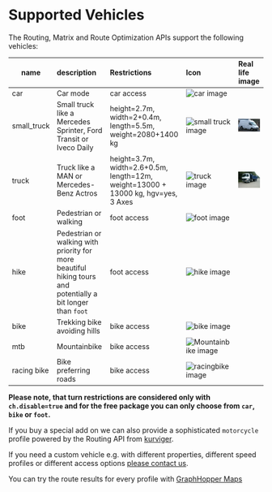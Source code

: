 # Supported Vehicles

The Routing, Matrix and Route Optimization APIs support the following vehicles:

name       | description           | Restrictions              | Icon                                                     |  Real life image
-----------|:----------------------|:--------------------------|:---------------------------------------------------------|:--------------------
car        | Car mode              | car access                | ![car image](https://graphhopper.com/maps/img/car.png)   | 
small_truck| Small truck like a Mercedes Sprinter, Ford Transit or Iveco Daily | height=2.7m, width=2+0.4m, length=5.5m, weight=2080+1400 kg | ![small truck image](https://graphhopper.com/maps/img/small_truck.png)   |  ![small truck image](./img/profile-small_truck1.jpg)
truck      | Truck like a MAN or Mercedes-Benz Actros | height=3.7m, width=2.6+0.5m, length=12m, weight=13000 + 13000 kg, hgv=yes, 3 Axes | ![truck image](https://graphhopper.com/maps/img/truck.png)| ![truck](./img/profile-truck2.jpg)
foot       | Pedestrian or walking | foot access         | ![foot image](https://graphhopper.com/maps/img/foot.png)       |
hike       | Pedestrian or walking with priority for more beautiful hiking tours and potentially a bit longer than `foot`  | foot access         | ![hike image](https://graphhopper.com/maps/img/hike.png)       |
bike       | Trekking bike avoiding hills | bike access  | ![bike image](https://graphhopper.com/maps/img/bike.png)       |
mtb        | Mountainbike          | bike access         | ![Mountainbike image](https://graphhopper.com/maps/img/mtb.png)|
racing bike| Bike preferring roads | bike access         | ![racingbike image](https://graphhopper.com/maps/img/racingbike.png)|

<!-- MAN https://de.wikipedia.org/wiki/Datei:MAN_TGS_26.480_dump_truck.JPG 
     MAN https://de.wikipedia.org/wiki/Lastkraftwagen#/media/File:MAN_M2000_Pritschenwagen.jpg 
     coach https://commons.wikimedia.org/wiki/File:MAZ-251-Reisebus_in_M%C3%BCnchen_-_Seitenansicht.jpg
-->

**Please note, that turn restrictions are considered only with `ch.disable=true`
and for the free package you can only choose from `car`, `bike` or `foot`.**

If you buy a special add on we can also provide a sophisticated `motorcycle` profile powered by the Routing API from [kurviger](https://kurviger.de/). 

If you need a custom vehicle e.g. with different properties, different speed profiles
or different access options [please contact us](https://www.graphhopper.com/contact-form/).

You can try the route results for every profile with [GraphHopper Maps](https://graphhopper.com/maps/)
